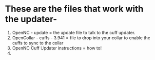 These are the files that work with the updater-
===================================================

1. OpenNC - update = the update file to talk to the cuff updater.
2. OpenCollar - cuffs - 3.941 = file to drop into your collar to enable the cuffs to sync to the collar
3. OpenNC Cuff Updater instructions = how to!
4. 
